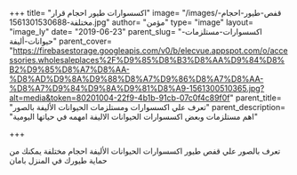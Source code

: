 +++
title= "اكسسوارات طيور احجام قرار"
image= "/images/قفص-طيور-احجام-مختلفة-1561301530688.jpg"
author= "مؤمن"
type= "image"
layout= "image_ly"
date= "2019-06-23"
parent_slug= "اكسسوارات-مستلزمات-حيوانات-أليفة"
parent_cover= "https://firebasestorage.googleapis.com/v0/b/elecvue.appspot.com/o/accessories.wholesaleplaces%2F%D9%85%D8%B3%D8%AA%D9%84%D8%B2%D9%85%D8%A7%D8%AA-%D8%AD%D9%8A%D9%88%D8%A7%D9%86%D8%A7%D8%AA-%D8%A7%D9%84%D9%8A%D9%81%D8%A9-1561300510365.jpg?alt=media&token=80201004-22f9-4b1b-91cb-07c0f4c89f0f"
parent_title= "تعرف علي اكسسوارات ومستلزمات الحيوانات الأليفة بالصور"
parent_description= "اهم مستلزمات وبعض اكسسوارات الحيوانات الاليفة امهمه في حياتها اليومية"

+++

تعرف بالصور علي قفص طيور اكسسوارات الحيوانات الأليفة احجام مختلفة يمكنك من حماية طيورك في المنزل بامان